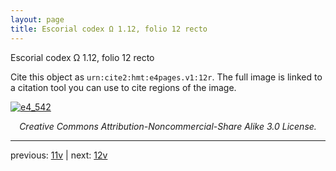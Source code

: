 ```yaml
---
layout: page
title: Escorial codex Ω 1.12, folio 12 recto
---
```


Escorial codex Ω 1.12, folio 12 recto

Cite this object as `urn:cite2:hmt:e4pages.v1:12r`.  The full image is linked to a citation tool you can use to cite regions of the image.

[![e4_542](http://www.homermultitext.org/iipsrv?IIIF=/project/homer/pyramidal/deepzoom/hmt/e4img/2017a/e4_542.tif/full/800,/0/default.jpg)](http://www.homermultitext.org/ict2/?urn=urn:cite2:hmt:e4img.2017a:e4_542) 

<p style="text-align: center; font-style: italic;">Creative Commons Attribution-Noncommercial-Share Alike 3.0 License.</p>

---

previous: [11v](../11v/) | next: [12v](../12v/)
